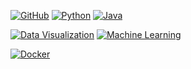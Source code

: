 [![GitHub](https://img.shields.io/badge/GitHub-Profile-brightgreen?style=for-the-badge&logo=github)](https://github.com/doxgxxn)
[![Python](https://img.shields.io/badge/Python-3.8-blue?style=for-the-badge&logo=python)](https://www.python.org/)
[![Java](https://img.shields.io/badge/Java-11-red?style=for-the-badge&logo=java)](https://www.oracle.com/java/)

[![Data Visualization](https://img.shields.io/badge/Data%20Visualization-Matplotlib-green?style=for-the-badge&logo=python)](https://matplotlib.org/)
[![Machine Learning](https://img.shields.io/badge/Machine%20Learning-Scikit--learn-orange?style=for-the-badge&logo=scikit-learn)](https://scikit-learn.org/)

[![Docker](https://img.shields.io/badge/Docker-Latest-blue?style=for-the-badge&logo=docker)](https://www.docker.com/)
